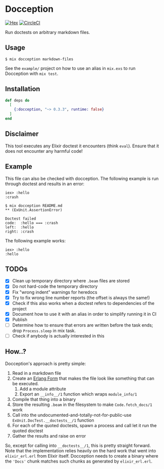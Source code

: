 # Docception

[![Hex](https://img.shields.io/hexpm/v/docception.svg)](https://hex.pm/packages/docception)
[![CircleCI](https://circleci.com/gh/evnu/docception.svg?style=svg)](https://circleci.com/gh/evnu/docception)

Run doctests on arbitrary markdown files.

## Usage

    $ mix docception markdown-files

See the `example/` project on how to use an alias in `mix.exs` to run Docception with `mix test`.

## Installation

```elixir
def deps do
  [
    {:docception, "~> 0.3.3", runtime: false}
  ]
end
```

## Disclaimer

This tool executes any Elixir doctest it encounters (think `eval`). Ensure that it does not
encounter any harmful code!

## Example

This file can also be checked with docception. The following example is run through doctest and
results in an error:

    iex> :hello
    :crash

```
$ mix docception README.md
** (ExUnit.AssertionError)

Doctest failed
code:  :hello === :crash
left:  :hello
right: :crash
```

The following example works:

    iex> :hello
    :hello

## TODOs

* [x] Clean up temporary directory where `.beam` files are stored
* [x] Do not hard-code the temporary directory
* [x] Fix "wrong indent" warnings for heredocs
* [x] Try to fix wrong line number reports (the offset is always the same!)
* [x] Check if this also works when a doctest refers to dependencies of the project
* [x] Document how to use it with an alias in order to simplify running it in CI
* [x] Publish
* [ ] Determine how to ensure that errors are written before the task ends; drop `Process.sleep`
      in mix task.
* [ ] Check if anybody is actually interested in this

## How..?

Docception's approach is pretty simple:

1. Read in a markdown file
1. Create an [Erlang Form](http://erlang.org/doc/apps/erts/absform.html) that makes the file
   look like something that can be executed.
   1. Add a module attribute
   1. Export an `__info__/1` function which wraps `module_info/1`
1. Compile that thing into a binary
1. Store the resulting `.beam` in the filesystem to make `Code.fetch_docs/1` work
1. Call into the undocumented-and-totally-not-for-public-use `ExUnit.DocTest.__doctests__/1`
   function
1. For each of the quoted doctests, spawn a process and call let it run the quoted doctest
1. Gather the results and raise on error

So, except for calling into `__doctests__/1`, this is pretty straight forward. Note that the
implementation relies heavily on the hard work that went into `elixir_erl.erl` from Elixir itself.
Docception needs to create a binary where the `'Docs'` chunk matches such chunks as generated by
`elixir_erl.erl`.

